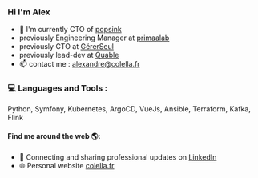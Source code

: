 ### Hi I'm Alex

- 🏢  I'm currently CTO of <a href="https://www.popsink.com">popsink</a>
- previously Engineering Manager at <a href="https://www.primaalab.com/">primaalab</a>
- previously CTO at <a href="https://www.gererseul.com">GérerSeul</a>
- previously lead-dev at <a href="https://www.quable.com/">Quable</a>
- 📫 contact me : alexandre@colella.fr

### 💻 Languages and Tools :
Python, Symfony, Kubernetes, ArgoCD, VueJs, Ansible, Terraform, Kafka, Flink

#### Find me around the web 🌎:
- 💼 Connecting and sharing professional updates on <a href="https://www.linkedin.com/in/alexandrecolella/">LinkedIn</a>
- 🌐 Personal website <a href="https://colella.fr">colella.fr</a>
